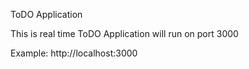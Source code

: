 ToDO  Application

This is real time ToDO
Application will run on port 3000

Example: http://localhost:3000
